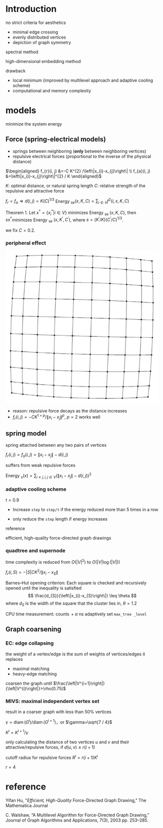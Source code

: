 # Introduction



no strict criteria for aesthetics

- minimal edge crossing
- evenly distributed vertices
- depiction of graph symmetry 



spectral method

high-dimensional embedding method



drawback

- local minimum (improved by multilevel approach and adaptive cooling scheme)
- computational and memory complexity 



# models

minimize the system energy

## Force (spring-electrical models)

- springs between neighboring (**only**  between neighboring vertices)
- repulsive electrical forces (proportional to the inverse of the physical distance)

$\begin{aligned} f_{r}(i, j) &=-C K^{2} /\left\|x_{i}-x_{j}\right\| \\ f_{a}(i, j) &=\left\|x_{i}-x_{j}\right\|^{2} / K \end{aligned}​$

$K$: optimal distance, or natural spring length
$C$: relative strength of the repulsive and attractive force

$f_r=f_a \Rightarrow d(i,j)=K(C)^{1 / 3}$
Energy $_{\mathrm{se}}(x, K, C)=\sum_{i \in V} f^{2}(i, x, K, C)$

Theorem 1. Let $x^{*}=\left\{x_{i}^{*} | i \in V\right\}$ minimizes $\text { Energy }_{\text { se }}(x, K, C)$, then $\mathrm{sx}^{*}$minimizes Energy $_{\text { se }}\left(x, K^{\prime}, C^{\prime}\right)$, where $s=\left(K^{\prime} / K\right)\left(C^{\prime} / C\right)^{1 / 3}$.

we fix $C=0.2​$.



### peripheral effect

<img src="assets/image-20190410205525695.png" style="zoom:50">

- reason: repulsive force decays as the distance increases 
- $f_{r}(i, j)=-C K^{1+p} /\left\|x_{i}-x_{j}\right\|^{p}​$, $p=2​$ works well



## spring model

spring attached between any two pairs of vertices

$f_{r}(i, j)=f_{a}(i, j)=\left\|x_{i}-x_{j}\right\|-d(i, j)​$

suffers from weak repulsive forces

Energy $_{s}(x)=\sum_{i \neq j, i, j \in V}\left(\left\|x_{i}-x_{j}\right\|-d(i, j)\right)^{2}​$



### adaptive cooling scheme

$t = 0.9$

- Increase `step` to  `step/t` if the energy reduced more than 5 times in a row

- only reduce the `step` length if energy increases 

reference

efficient, high-quality force-directed graph drawings



### quadtree and supernode

time complexity is reduced from $O(|V|^2)$ to $O(|V| \log (|V|))$



$f_{r}(i, S)=-|S| C K^{2} /\left\|x_{i}-x_{S}\right\|$ 

Barnes–Hut opening criterion: Each square is checked and
recursively opened until the inequality is satisfied
$$
\frac{d_{S}}{\left\|x_{i}-x_{S}\right\|} \leq \theta
$$
where $d_S$ is the width of the square that the cluster lies in, $\theta=1.2$



CPU time measurement: $\operatorname{counts}+\alpha$ ns
adaptively set `max_tree _level` 



## Graph coarsening

### EC: edge collapsing

the weight of a vertex/edge is the sum of weights of vertices/edges it replaces

- maximal  matching
- heavy-edge matching

coarsen the graph until $\frac{\left|V^{i+1}\right|}{\left|V^{i}\right|}>\rho(0.75)$ 

### MIVS: maximal independent vertex set 

result in a coarser graph with less than 50% vertices







$\gamma=\operatorname{diam}\left(G^{i}\right) / \operatorname{diam}\left(G^{i+1}\right)$，or $\gamma=\sqrt{7 / 4}$

$K^{i}=K^{i+1} / \gamma​$



only calculating the distance of two vertices *u* and *v* and their attractive/repulsive forces, if $d(u, v) \leq r(i+1)​$

cutoff radius for repulsive forces $R^{i}=r(i+1) K^{i}$

$r=4$

# reference



Yifan Hu, "*Efficient, High-Quality* Force-Directed Graph Drawing," The Mathematica Journal 



C. Walshaw, “A Multilevel Algorithm for Force-Directed Graph Drawing,” Journal of Graph Algorithms and Applications, 7(3), 2003 pp. 253–285. 

